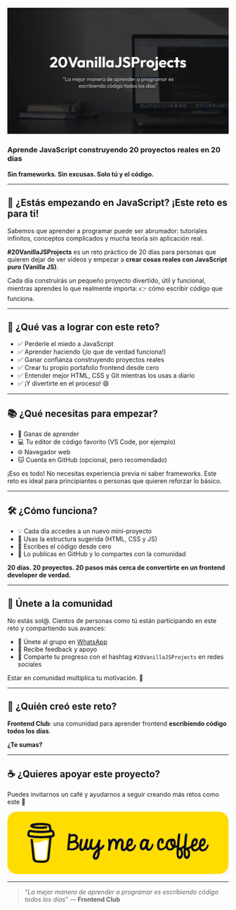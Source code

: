 ![portada 20vanillajsprojects](./img/portada.png)

### Aprende JavaScript construyendo 20 proyectos reales en 20 días

**Sin frameworks. Sin excusas. Solo tú y el código.**

---

## 🚀 ¿Estás empezando en JavaScript? ¡Este reto es para ti!

Sabemos que aprender a programar puede ser abrumador: tutoriales infinitos, conceptos complicados y mucha teoría sin aplicación real.

**#20VanillaJSProjects** es un reto práctico de 20 días para personas que quieren dejar de ver videos y empezar a **crear cosas reales con JavaScript puro (Vanilla JS)**.

Cada día construirás un pequeño proyecto divertido, útil y funcional, mientras aprendes lo que realmente importa:
👉 cómo escribir código que funciona.

---

## 🎯 ¿Qué vas a lograr con este reto?

- ✅ Perderle el miedo a JavaScript
- ✅ Aprender haciendo (¡lo que de verdad funciona!)
- ✅ Ganar confianza construyendo proyectos reales
- ✅ Crear tu propio portafolio frontend desde cero
- ✅ Entender mejor HTML, CSS y Git mientras los usas a diario
- ✅ ¡Y divertirte en el proceso! 😄

---

## 📚 ¿Qué necesitas para empezar?

- 🧠 Ganas de aprender
- 💻 Tu editor de código favorito (VS Code, por ejemplo)
- 🌐 Navegador web
- 🐱 Cuenta en GitHub (opcional, pero recomendado)

¡Eso es todo! No necesitas experiencia previa ni saber frameworks. Este reto es ideal para principiantes o personas que quieren reforzar lo básico.

---

## 🛠️ ¿Cómo funciona?

- 💡 Cada día accedes a un nuevo mini-proyecto
- 📁 Usas la estructura sugerida (HTML, CSS y JS)
- 🧪 Escribes el código desde cero
- 🚀 Lo publicas en GitHub y lo compartes con la comunidad

**20 días. 20 proyectos. 20 pasos más cerca de convertirte en un frontend developer de verdad.**

---

## 🤝 Únete a la comunidad

No estás sol@. Cientos de personas como tú están participando en este reto y compartiendo sus avances:

- 💬 Únete al grupo en [WhatsApp](https://chat.whatsapp.com/CldsuiaJ52t3NvDg47zaWP)
- 🧠 Recibe feedback y apoyo
- 📸 Comparte tu progreso con el hashtag `#20VanillaJSProjects` en redes sociales

Estar en comunidad multiplica tu motivación. 💪

---

## 💬 ¿Quién creó este reto?

**Frontend Club**: una comunidad para aprender frontend **escribiendo código todos los días**.

**¿Te sumas?**

---

## ☕ ¿Quieres apoyar este proyecto?

Puedes invitarnos un café y ayudarnos a seguir creando más retos como este 💛

[![buymeacoffee.com/xantosromero](./img/bmc.jpeg)](https://buymeacoffee.com/xantosromero)

---

> “_La mejor manera de aprender a programar es escribiendo código todos los días_” — **Frontend Club**